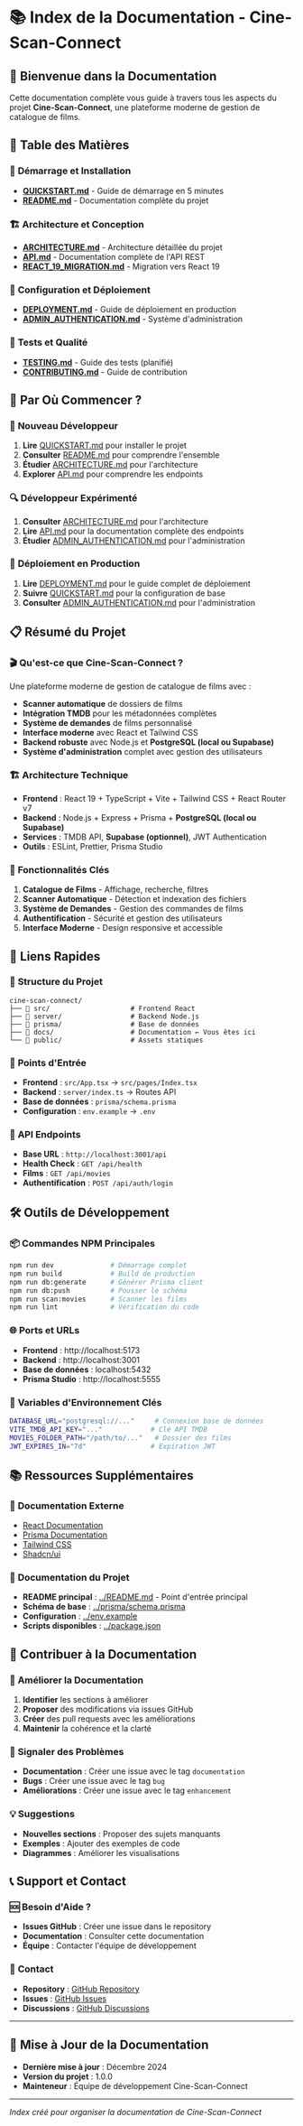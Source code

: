 # 📚 Index de la Documentation - Cine-Scan-Connect

## 🎯 Bienvenue dans la Documentation

Cette documentation complète vous guide à travers tous les aspects du projet **Cine-Scan-Connect**, une plateforme moderne de gestion de catalogue de films.

## 📖 Table des Matières

### 🚀 **Démarrage et Installation**

- **[QUICKSTART.md](./QUICKSTART.md)** - Guide de démarrage en 5 minutes
- **[README.md](./README.md)** - Documentation complète du projet

### 🏗️ **Architecture et Conception**

- **[ARCHITECTURE.md](./ARCHITECTURE.md)** - Architecture détaillée du projet
- **[API.md](./API.md)** - Documentation complète de l'API REST
- **[REACT_19_MIGRATION.md](./REACT_19_MIGRATION.md)** - Migration vers React 19

### 🔧 **Configuration et Déploiement**

- **[DEPLOYMENT.md](./DEPLOYMENT.md)** - Guide de déploiement en production
- **[ADMIN_AUTHENTICATION.md](./ADMIN_AUTHENTICATION.md)** - Système d'administration

### 🧪 **Tests et Qualité**

- **[TESTING.md](./TESTING.md)** - Guide des tests (planifié)
- **[CONTRIBUTING.md](./CONTRIBUTING.md)** - Guide de contribution

## 🎯 **Par Où Commencer ?**

### 👶 **Nouveau Développeur**

1. **Lire** [QUICKSTART.md](./QUICKSTART.md) pour installer le projet
2. **Consulter** [README.md](./README.md) pour comprendre l'ensemble
3. **Étudier** [ARCHITECTURE.md](./ARCHITECTURE.md) pour l'architecture
4. **Explorer** [API.md](./API.md) pour comprendre les endpoints

### 🔍 **Développeur Expérimenté**

1. **Consulter** [ARCHITECTURE.md](./ARCHITECTURE.md) pour l'architecture
2. **Lire** [API.md](./API.md) pour la documentation complète des endpoints
3. **Étudier** [ADMIN_AUTHENTICATION.md](./ADMIN_AUTHENTICATION.md) pour l'administration

### 🚀 **Déploiement en Production**

1. **Lire** [DEPLOYMENT.md](./DEPLOYMENT.md) pour le guide complet de déploiement
2. **Suivre** [QUICKSTART.md](./QUICKSTART.md) pour la configuration de base
3. **Consulter** [ADMIN_AUTHENTICATION.md](./ADMIN_AUTHENTICATION.md) pour l'administration

## 📋 **Résumé du Projet**

### 🎬 **Qu'est-ce que Cine-Scan-Connect ?**

Une plateforme moderne de gestion de catalogue de films avec :

- **Scanner automatique** de dossiers de films
- **Intégration TMDB** pour les métadonnées complètes
- **Système de demandes** de films personnalisé
- **Interface moderne** avec React et Tailwind CSS
- **Backend robuste** avec Node.js et **PostgreSQL (local ou Supabase)**
- **Système d'administration** complet avec gestion des utilisateurs

### 🏗️ **Architecture Technique**

- **Frontend** : React 19 + TypeScript + Vite + Tailwind CSS + React Router v7
- **Backend** : Node.js + Express + Prisma + **PostgreSQL (local ou Supabase)**
- **Services** : TMDB API, **Supabase (optionnel)**, JWT Authentication
- **Outils** : ESLint, Prettier, Prisma Studio

### 🚀 **Fonctionnalités Clés**

1. **Catalogue de Films** - Affichage, recherche, filtres
2. **Scanner Automatique** - Détection et indexation des fichiers
3. **Système de Demandes** - Gestion des commandes de films
4. **Authentification** - Sécurité et gestion des utilisateurs
5. **Interface Moderne** - Design responsive et accessible

## 🔗 **Liens Rapides**

### 📁 **Structure du Projet**

```
cine-scan-connect/
├── 📁 src/                    # Frontend React
├── 📁 server/                 # Backend Node.js
├── 📁 prisma/                 # Base de données
├── 📁 docs/                   # Documentation ← Vous êtes ici
└── 📁 public/                 # Assets statiques
```

### 🎯 **Points d'Entrée**

- **Frontend** : `src/App.tsx` → `src/pages/Index.tsx`
- **Backend** : `server/index.ts` → Routes API
- **Base de données** : `prisma/schema.prisma`
- **Configuration** : `env.example` → `.env`

### 🔌 **API Endpoints**

- **Base URL** : `http://localhost:3001/api`
- **Health Check** : `GET /api/health`
- **Films** : `GET /api/movies`
- **Authentification** : `POST /api/auth/login`

## 🛠️ **Outils de Développement**

### 📦 **Commandes NPM Principales**

```bash
npm run dev              # Démarrage complet
npm run build            # Build de production
npm run db:generate      # Générer Prisma client
npm run db:push          # Pousser le schéma
npm run scan:movies      # Scanner les films
npm run lint             # Vérification du code
```

### 🌐 **Ports et URLs**

- **Frontend** : http://localhost:5173
- **Backend** : http://localhost:3001
- **Base de données** : localhost:5432
- **Prisma Studio** : http://localhost:5555

### 🔑 **Variables d'Environnement Clés**

```bash
DATABASE_URL="postgresql://..."     # Connexion base de données
VITE_TMDB_API_KEY="..."            # Clé API TMDB
MOVIES_FOLDER_PATH="/path/to/..."   # Dossier des films
JWT_EXPIRES_IN="7d"                # Expiration JWT
```

## 📚 **Ressources Supplémentaires**

### 🔗 **Documentation Externe**

- [React Documentation](https://react.dev/)
- [Prisma Documentation](https://www.prisma.io/docs/)
- [Tailwind CSS](https://tailwindcss.com/docs)
- [Shadcn/ui](https://ui.shadcn.com/)

### 📖 **Documentation du Projet**

- **README principal** : [../README.md](../README.md) - Point d'entrée principal
- **Schéma de base** : [../prisma/schema.prisma](../prisma/schema.prisma)
- **Configuration** : [../env.example](../env.example)
- **Scripts disponibles** : [../package.json](../package.json)

## 🤝 **Contribuer à la Documentation**

### 📝 **Améliorer la Documentation**

1. **Identifier** les sections à améliorer
2. **Proposer** des modifications via issues GitHub
3. **Créer** des pull requests avec les améliorations
4. **Maintenir** la cohérence et la clarté

### 🐛 **Signaler des Problèmes**

- **Documentation** : Créer une issue avec le tag `documentation`
- **Bugs** : Créer une issue avec le tag `bug`
- **Améliorations** : Créer une issue avec le tag `enhancement`

### 💡 **Suggestions**

- **Nouvelles sections** : Proposer des sujets manquants
- **Exemples** : Ajouter des exemples de code
- **Diagrammes** : Améliorer les visualisations

## 📞 **Support et Contact**

### 🆘 **Besoin d'Aide ?**

- **Issues GitHub** : Créer une issue dans le repository
- **Documentation** : Consulter cette documentation
- **Équipe** : Contacter l'équipe de développement

### 📧 **Contact**

- **Repository** : [GitHub Repository](https://github.com/your-username/cine-scan-connect)
- **Issues** : [GitHub Issues](https://github.com/your-username/cine-scan-connect/issues)
- **Discussions** : [GitHub Discussions](https://github.com/your-username/cine-scan-connect/discussions)

---

## 📅 **Mise à Jour de la Documentation**

- **Dernière mise à jour** : Décembre 2024
- **Version du projet** : 1.0.0
- **Mainteneur** : Équipe de développement Cine-Scan-Connect

---

_Index créé pour organiser la documentation de Cine-Scan-Connect_
